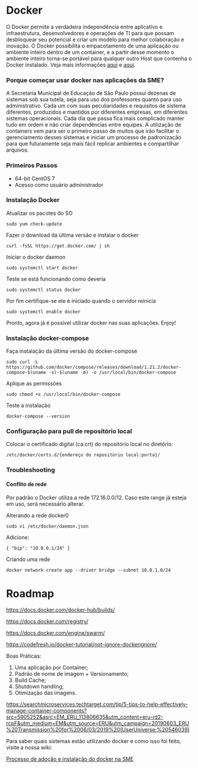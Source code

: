 

# Docker

O Docker permite a verdadeira independência entre aplicativo e infraestrutura, desenvolvedores e operações de TI para que possam desbloquear seu potencial e criar um modelo para melhor colaboração e inovação. O Docker possibilita o empacotamento de uma aplicação ou ambiente inteiro dentro de um container, e a partir desse momento o ambiente inteiro torna-se portável para qualquer outro Host que contenha o Docker instalado. Veja mais informações [aqui](https://www.docker.com/what-docker) e [aqui](https://www.mundodocker.com.br/o-que-e-docker/).

### Porque começar usar docker nas aplicações da SME?

A Secretaria Municipal de Educação de São Paulo possui dezenas de sistemas sob sua tutela, seja para uso dos professores quanto para uso administrativo. Cada um com suas peculiaridades e requisitos de sistema diferentes, produzidos e mantidos por diferentes empresas, em diferentes sistemas operacionais. Cada dia que passa fica mais complicado manter tudo em ordem e não criar dependências entre equipes. A utilização de containers vem para ser o primeiro passo de muitos que irão facilitar o gerenciamento desses sistemas e iniciar um processo de padronização para que futuramente seja mais fácil replicar ambientes e compartilhar arquivos.

### Primeiros Passos

* 64-bit CentOS 7
* Acesso como usuário administrador 
   
###  Instalação Docker

Atualizar os pacotes do SO 

`sudo yum check-update`

Fazer o download da última versão e instalar o docker

`curl -fsSL https://get.docker.com/ | sh`

Iniciar o docker daemon

`sudo systemctl start docker`

Teste se está funcionando como deveria

`sudo systemctl status docker`

Por fim certifique-se ele é iniciado quando o servidor reinicia

`sudo systemctl enable docker`

Pronto, agora já é possível utilizar docker nas suas aplicações. Enjoy!


### Instalação docker-compose

Faça instalação da última versão do docker-compose

` sudo curl -L https://github.com/docker/compose/releases/download/1.21.2/docker-compose-$(uname -s)-$(uname -m) -o /usr/local/bin/docker-compose `

Aplique as permissões

` sudo chmod +x /usr/local/bin/docker-compose `

Teste a instalação

` docker-compose --version `

### Configuração para pull de repositório local

Colocar o certificado digital (ca.crt) do repositório local no diretório:

` /etc/docker/certs.d/{endereço do repositório local:porta}/ `

### Troubleshooting

#### Conflito de rede

Por padrão o Docker utiliza a rede 172.16.0.0/12. Caso este range já esteja em uso, será necessário alterar.

Alterando a rede docker0

` sudo vi /etc/docker/daemon.json `

Adicione:

` {
  "bip": "10.0.0.1/24"
} `

Criando uma rede

` docker network create app --driver bridge --subnet 10.0.1.0/24 `

# Roadmap
https://docs.docker.com/docker-hub/builds/

https://docs.docker.com/registry/

https://docs.docker.com/engine/swarm/

https://codefresh.io/docker-tutorial/not-ignore-dockerignore/

Boas Práticas:

1. Uma aplicação por Container;
2. Padrão de nome de imagem + Versionamento;
3. Build Cache;
4. Shutdown handling;
5. Otimização das imagens.

https://searchmicroservices.techtarget.com/tip/5-tips-to-help-effectively-manage-container-components?src=5905252&asrc=EM_ERU_113806635&utm_content=eru-rd2-rcpF&utm_medium=EM&utm_source=ERU&utm_campaign=20190603_ERU%20Transmission%20for%2006/03/2019%20(UserUniverse:%20546039)

Para saber quais sistemas estão utilizando docker e como isso foi feito, visite a nossa wiki: 

[Processo de adoção e instalação do docker na SME](https://github.com/prefeiturasp/SME-Docker/wiki/Processo-de-ado%C3%A7%C3%A3o-do-Docker-na-SME)

